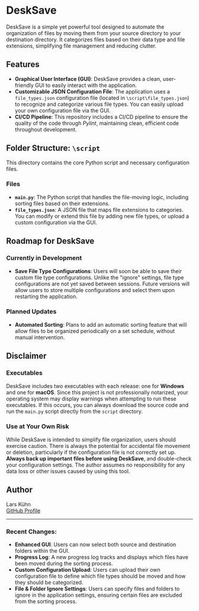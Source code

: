 # DeskSave

DeskSave is a simple yet powerful tool designed to automate the organization of files by moving them from your source directory to your destination directory. It categorizes files based on their data type and file extensions, simplifying file management and reducing clutter.

## Features

- **Graphical User Interface (GUI)**: DeskSave provides a clean, user-friendly GUI to easily interact with the application.
- **Customizable JSON Configuration File**: The application uses a `file_types.json` configuration file (located in `\script\file_types.json`) to recognize and categorize various file types. You can easily upload your own configuration file via the GUI.
- **CI/CD Pipeline**: This repository includes a CI/CD pipeline to ensure the quality of the code through *Pylint*, maintaining clean, efficient code throughout development.

## Folder Structure: `\script`

This directory contains the core Python script and necessary configuration files.

### Files
- **`main.py`**: The Python script that handles the file-moving logic, including sorting files based on their extensions.
- **`file_types.json`**: A JSON file that maps file extensions to categories. You can modify or extend this file by adding new file types, or upload a custom configuration via the GUI.

## Roadmap for DeskSave

### Currently in Development
- **Save File Type Configurations**: Users will soon be able to save their custom file type configurations. Unlike the "ignore" settings, file type configurations are not yet saved between sessions. Future versions will allow users to store multiple configurations and select them upon restarting the application.

### Planned Updates
- **Automated Sorting**: Plans to add an automatic sorting feature that will allow files to be organized periodically on a set schedule, without manual intervention.

## Disclaimer

### **Executables**
DeskSave includes two executables with each release: one for **Windows** and one for **macOS**. Since this project is not professionally notarized, your operating system may display warnings when attempting to run these executables. If this occurs, you can always download the source code and run the `main.py` script directly from the `script` directory.

### **Use at Your Own Risk**
While DeskSave is intended to simplify file organization, users should exercise caution. There is always the potential for accidental file movement or deletion, particularly if the configuration file is not correctly set up. **Always back up important files before using DeskSave**, and double-check your configuration settings. The author assumes no responsibility for any data loss or other issues caused by using this tool.

## Author
Lars Kühn  
[GitHub Profile](https://github.com/Lars-Kuehn)

---

### Recent Changes:
- **Enhanced GUI**: Users can now select both source and destination folders within the GUI.
- **Progress Log**: A new progress log tracks and displays which files have been moved during the sorting process.
- **Custom Configuration Upload**: Users can upload their own configuration file to define which file types should be moved and how they should be categorized.
- **File & Folder Ignore Settings**: Users can specify files and folders to ignore in the application settings, ensuring certain files are excluded from the sorting process.
